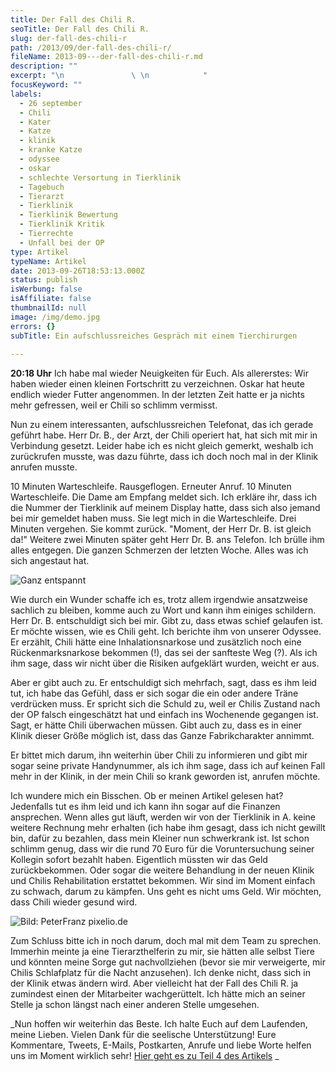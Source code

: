 ```yaml
---
title: Der Fall des Chili R.
seoTitle: Der Fall des Chili R.
slug: der-fall-des-chili-r
path: /2013/09/der-fall-des-chili-r/
fileName: 2013-09---der-fall-des-chili-r.md
description: ""
excerpt: "\n               \ \n            "
focusKeyword: ""
labels:
  - 26 september
  - Chili
  - Kater
  - Katze
  - klinik
  - kranke Katze
  - odyssee
  - oskar
  - schlechte Versortung in Tierklinik
  - Tagebuch
  - Tierarzt
  - Tierklinik
  - Tierklinik Bewertung
  - Tierklinik Kritik
  - Tierrechte
  - Unfall bei der OP
type: Artikel
typeName: Artikel
date: 2013-09-26T18:53:13.000Z
status: publish
isWerbung: false
isAffiliate: false
thumbnailId: null
image: /img/demo.jpg
errors: {}
subTitle: Ein aufschlussreiches Gespräch mit einem Tierchirurgen
  
---
```


**20:18 Uhr** Ich habe mal wieder Neuigkeiten für Euch. Als allererstes: Wir
haben wieder einen kleinen Fortschritt zu verzeichnen. Oskar hat heute endlich
wieder Futter angenommen. In der letzten Zeit hatte er ja nichts mehr gefressen,
weil er Chili so schlimm vermisst.

Nun zu einem interessanten, aufschlussreichen Telefonat, das ich gerade geführt
habe. Herr Dr. B., der Arzt, der Chili operiert hat, hat sich mit mir in
Verbindung gesetzt. Leider habe ich es nicht gleich gemerkt, weshalb ich
zurückrufen musste, was dazu führte, dass ich doch noch mal in der Klinik
anrufen musste.

10 Minuten Warteschleife. Rausgeflogen. Erneuter Anruf. 10 Minuten
Warteschleife. Die Dame am Empfang meldet sich. Ich erkläre ihr, dass ich die
Nummer der Tierklinik auf meinem Display hatte, dass sich also jemand bei mir
gemeldet haben muss. Sie legt mich in die Warteschleife. Drei Minuten vergehen.
Sie kommt zurück. "Moment, der Herr Dr. B. ist gleich da!" Weitere zwei Minuten
später geht Herr Dr. B. ans Telefon. Ich brülle ihm alles entgegen. Die ganzen
Schmerzen der letzten Woche. Alles was ich sich angestaut hat.

![Ganz entspannt](http://cardamonchai.files.wordpress.com/2013/09/img_0077-kopie.jpg?w=300 "Ganz entspannt")

Wie durch ein Wunder schaffe ich es, trotz allem irgendwie ansatzweise sachlich
zu bleiben, komme auch zu Wort und kann ihm einiges schildern. Herr Dr. B.
entschuldigt sich bei mir. Gibt zu, dass etwas schief gelaufen ist. Er möchte
wissen, wie es Chili geht. Ich berichte ihm von unserer Odyssee. Er erzählt,
Chili hätte eine Inhalationsnarkose und zusätzlich noch eine Rückenmarksnarkose
bekommen (!), das sei der sanfteste Weg (?). Als ich ihm sage, dass wir nicht
über die Risiken aufgeklärt wurden, weicht er aus.

Aber er gibt auch zu. Er entschuldigt sich mehrfach, sagt, dass es ihm leid tut,
ich habe das Gefühl, dass er sich sogar die ein oder andere Träne verdrücken
muss. Er spricht sich die Schuld zu, weil er Chilis Zustand nach der OP falsch
eingeschätzt hat und einfach ins Wochenende gegangen ist. Sagt, er hätte Chili
überwachen müssen. Gibt auch zu, dass es in einer Klinik dieser Größe möglich
ist, dass das Ganze Fabrikcharakter annimmt.

Er bittet mich darum, ihn weiterhin über Chili zu informieren und gibt mir sogar
seine private Handynummer, als ich ihm sage, dass ich auf keinen Fall mehr in
der Klinik, in der mein Chili so krank geworden ist, anrufen möchte.

Ich wundere mich ein Bisschen. Ob er meinen Artikel gelesen hat? Jedenfalls tut
es ihm leid und ich kann ihn sogar auf die Finanzen ansprechen. Wenn alles gut
läuft, werden wir von der Tierklinik in A. keine weitere Rechnung mehr erhalten
(ich habe ihm gesagt, dass ich nicht gewillt bin, dafür zu bezahlen, dass mein
Kleiner nun schwerkrank ist. Ist schon schlimm genug, dass wir die rund 70 Euro
für die Voruntersuchung seiner Kollegin sofort bezahlt haben. Eigentlich müssten
wir das Geld zurückbekommen. Oder sogar die weitere Behandlung in der neuen
Klinik und Chilis Rehabilitation erstattet bekommen. Wir sind im Moment einfach
zu schwach, darum zu kämpfen. Uns geht es nicht ums Geld. Wir möchten, dass
Chili wieder gesund wird.

![Bild: PeterFranz pixelio.de](http://cardamonchai.files.wordpress.com/2013/09/664812_web_r_b_by_peterfranz_pixelio-de.jpg?w=300 "Bild: PeterFranz pixelio.de")

Zum Schluss bitte ich in noch darum, doch mal mit dem Team zu sprechen. Immerhin
meinte ja eine Tierarzthelferin zu mir, sie hätten alle selbst Tiere und könnten
meine Sorge gut nachvollziehen (bevor sie mir verweigerte, mir Chilis
Schlafplatz für die Nacht anzusehen). Ich denke nicht, dass sich in der Klinik
etwas ändern wird. Aber vielleicht hat der Fall des Chili R. ja zumindest einen
der Mitarbeiter wachgerüttelt. Ich hätte mich an seiner Stelle ja schon längst
nach einer anderen Stelle umgesehen.

_Nun hoffen wir weiterhin das Beste. Ich halte Euch auf dem Laufenden, meine
Lieben. Vielen Dank für die seelische Unterstützung! Eure Kommentare, Tweets,
E-Mails, Postkarten, Anrufe und liebe Worte helfen uns im Moment wirklich sehr!
[Hier geht es zu Teil 4 des Artikels](/2013/09/27/morgendlicher-anruf-eines-chirurgen/)
_

  